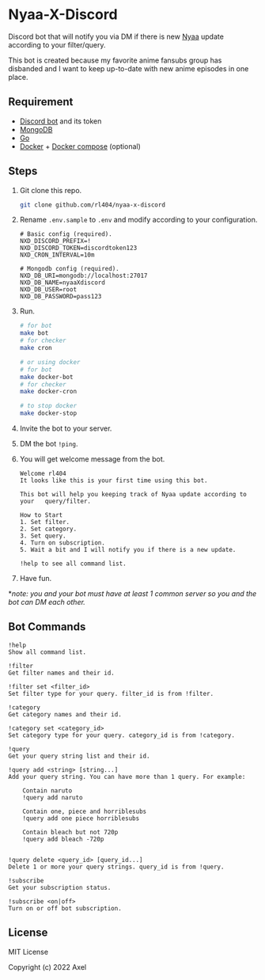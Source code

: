 # Nyaa-X-Discord

Discord bot that will notify you via DM if there is new [Nyaa](https://nyaa.si) update according to your filter/query.

This bot is created because my favorite anime fansubs group has disbanded and I want to keep up-to-date with new anime episodes in one place.

## Requirement

- [Discord bot](https://discordpy.readthedocs.io/en/latest/discord.html) and its token
- [MongoDB](https://www.mongodb.com/)
- [Go](https://golang.org/)
- [Docker](https://docker.com) + [Docker compose](https://docs.docker.com/compose/) (optional)

## Steps

1. Git clone this repo.
   ```bash
   git clone github.com/rl404/nyaa-x-discord
   ```
2. Rename `.env.sample` to `.env` and modify according to your configuration.

   ```properties
   # Basic config (required).
   NXD_DISCORD_PREFIX=!
   NXD_DISCORD_TOKEN=discordtoken123
   NXD_CRON_INTERVAL=10m

   # Mongodb config (required).
   NXD_DB_URI=mongodb://localhost:27017
   NXD_DB_NAME=nyaaXdiscord
   NXD_DB_USER=root
   NXD_DB_PASSWORD=pass123
   ```

3. Run.

   ```bash
   # for bot
   make bot
   # for checker
   make cron

   # or using docker
   # for bot
   make docker-bot
   # for checker
   make docker-cron

   # to stop docker
   make docker-stop
   ```

4. Invite the bot to your server.
5. DM the bot `!ping`.
6. You will get welcome message from the bot.

   ```
   Welcome rl404
   It looks like this is your first time using this bot.

   This bot will help you keeping track of Nyaa update according to your   query/filter.

   How to Start
   1. Set filter.
   2. Set category.
   3. Set query.
   4. Turn on subscription.
   5. Wait a bit and I will notify you if there is a new update.

   !help to see all command list.
   ```

7. Have fun.

\*_note: you and your bot must have at least 1 common server so you and the bot can DM each other._

## Bot Commands

```
!help
Show all command list.

!filter
Get filter names and their id.

!filter set <filter_id>
Set filter type for your query. filter_id is from !filter.

!category
Get category names and their id.

!category set <category_id>
Set category type for your query. category_id is from !category.

!query
Get your query string list and their id.

!query add <string> [string...]
Add your query string. You can have more than 1 query. For example:

    Contain naruto
    !query add naruto

    Contain one, piece and horriblesubs
    !query add one piece horriblesubs

    Contain bleach but not 720p
    !query add bleach -720p


!query delete <query_id> [query_id...]
Delete 1 or more your query strings. query_id is from !query.

!subscribe
Get your subscription status.

!subscribe <on|off>
Turn on or off bot subscription.
```

## License

MIT License

Copyright (c) 2022 Axel
